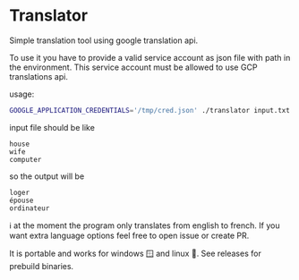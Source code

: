 # Translator

Simple translation tool using google translation api.

To use it you have to provide a valid service account as json file with path in the environment. This service account must be allowed to use GCP translations api.

usage:

```bash
GOOGLE_APPLICATION_CREDENTIALS='/tmp/cred.json' ./translator input.txt output.txt
```

input file should be like
```
house
wife
computer
```

so the output will be
```
loger
épouse
ordinateur
```

ℹ️ at the moment the program only translates from english to french. If you want extra language options feel free to open issue or create PR.


It is portable and works for windows 🪟 and linux 🐧. See releases for prebuild binaries.
